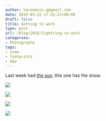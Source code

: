 ```yaml
---
author: karamanis.g@gmail.com
date: 2016-03-22 17:31:21+00:00
draft: false
title: Getting to work
type: post
url: /blog/2016/3/getting-to-work
categories:
- Photography
tags:
- snow
- footprints
- b&w
---
```


Last week had [the sun](http://karaman.is/blog/2016/3/shadow-on-the-wall), this one has the snow.



  
   ![](https://images.squarespace-cdn.com/content/v1/4f3f61bae4b063b909445965/1458667709885-CFTNZZNAHL9UO6MRI85T/ke17ZwdGBToddI8pDm48kGRKL4JIl0FV9_gnSO4xknsUqsxRUqqbr1mOJYKfIPR7LoDQ9mXPOjoJoqy81S2I8N_N4V1vUb5AoIIIbLZhVYy7Mythp_T-mtop-vrsUOmeInPi9iDjx9w8K4ZfjXt2dr_4a0Jznzw0OCRTJVMM15xP37X5RQsGYt-cipN4dBgkpC969RuPXvt2ZwyzUXQf7Q/20160322-R0010543.jpg?format=original)

  

  
   ![](https://images.squarespace-cdn.com/content/v1/4f3f61bae4b063b909445965/1458667710324-R1GK9RDHSK3S690EXVBM/ke17ZwdGBToddI8pDm48kGRKL4JIl0FV9_gnSO4xknsUqsxRUqqbr1mOJYKfIPR7LoDQ9mXPOjoJoqy81S2I8N_N4V1vUb5AoIIIbLZhVYy7Mythp_T-mtop-vrsUOmeInPi9iDjx9w8K4ZfjXt2dr_4a0Jznzw0OCRTJVMM15xP37X5RQsGYt-cipN4dBgkpC969RuPXvt2ZwyzUXQf7Q/20160322-R0010542.jpg?format=original)

  

  
   ![](https://images.squarespace-cdn.com/content/v1/4f3f61bae4b063b909445965/1458667711841-LPFIAK92H2EKHPU0MTMX/ke17ZwdGBToddI8pDm48kO93TmJo5U0FDw0Ao9cFCcwUqsxRUqqbr1mOJYKfIPR7LoDQ9mXPOjoJoqy81S2I8PaoYXhp6HxIwZIk7-Mi3Tsic-L2IOPH3Dwrhl-Ne3Z245ILOs5PFfDFoHshBSA_6dgSUuVk4JxVMD8NpyV_veyhHAH51QaxKq4KdVMVBxpG/20160322-R0010557.jpg?format=original)

  

  
   ![](https://images.squarespace-cdn.com/content/v1/4f3f61bae4b063b909445965/1458667712742-0CFOSU9D4EXM45HZ9PRA/ke17ZwdGBToddI8pDm48kO93TmJo5U0FDw0Ao9cFCcwUqsxRUqqbr1mOJYKfIPR7LoDQ9mXPOjoJoqy81S2I8PaoYXhp6HxIwZIk7-Mi3Tsic-L2IOPH3Dwrhl-Ne3Z245ILOs5PFfDFoHshBSA_6dgSUuVk4JxVMD8NpyV_veyhHAH51QaxKq4KdVMVBxpG/20160322-R0010566.jpg?format=original)

  


